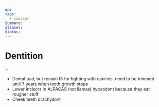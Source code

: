 ```yaml
---
up: 
tags:
  - concept
Summary: 
aliases: 
Status:
---
```

# Dentition
~
- Dental pad, but remain I3 for fighting with canines, need to be trimmed until 7 years when tooth growth stops
- Lower incisors in ALPACAS (not llamas) hypsodont because they eat rougher stuff
- Cheek teeth brachydont
<!--SR:!2025-03-11,1,230-->